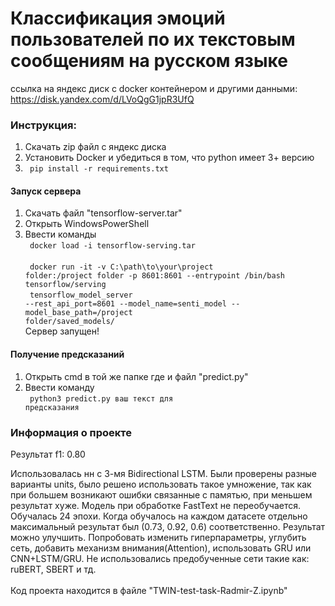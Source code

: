 # Классификация эмоций пользователей по их текстовым сообщениям на русском языке <br>

ссылка на яндекс диск с docker контейнером и другими данными: https://disk.yandex.com/d/LVoQgG1jpR3UfQ

### Инструкция:

1. Скачать zip файл с яндекс диска
2. Установить Docker и убедиться в том, что python имеет 3+ версию
3. <code> pip install -r requirements.txt </code>
  
#### Запуск сервера
1. Скачать файл "tensorflow-server.tar" 
2. Открыть WindowsPowerShell
3. Ввести команды <br>
  <code> docker load -i tensorflow-serving.tar </code> <br>
  <code> docker run -it -v C:\path\to\your\project folder:/project folder -p 8601:8601 --entrypoint /bin/bash tensorflow/serving </code> <br>
  <code> tensorflow_model_server --rest_api_port=8601 --model_name=senti_model --model_base_path=/project folder/saved_models/ </code> <br>
Сервер запущен!

#### Получение предсказаний
1. Открыть cmd в той же папке где и файл "predict.py"
2. Ввести команду <br> 
  <code> python3 predict.py ваш текст для предсказания </code> <br>
  
### Информация о проекте

Результат f1: 0.80

Использовалась нн с 3-мя Bidirectional LSTM.
Были проверены разные варианты units, было решено использовать такое умножение, так как при большем возникают ошибки связанные с памятью, при меньшем результат хуже. Модель при обработке FastText не переобучается. Обучалась 24 эпохи. Когда обучалось на каждом датасете отдельно максимальный результат был (0.73, 0.92, 0.6) соответственно. Результат можно улучшить. Попробовать изменить гиперпараметры, углубить сеть, добавить механизм внимания(Attention), использовать GRU или CNN+LSTM/GRU. Не использовались предобученные сети такие как: ruBERT, SBERT и тд.
<br>
<br>
Код проекта находится в файле "TWIN-test-task-Radmir-Z.ipynb"




